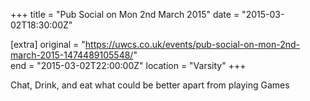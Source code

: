 +++
title = "Pub Social on Mon 2nd March 2015"
date = "2015-03-02T18:30:00Z"

[extra]
original = "https://uwcs.co.uk/events/pub-social-on-mon-2nd-march-2015-1474489105548/"    
end = "2015-03-02T22:00:00Z"
location = "Varsity"
+++

Chat, Drink, and eat what could be better apart from playing Games

